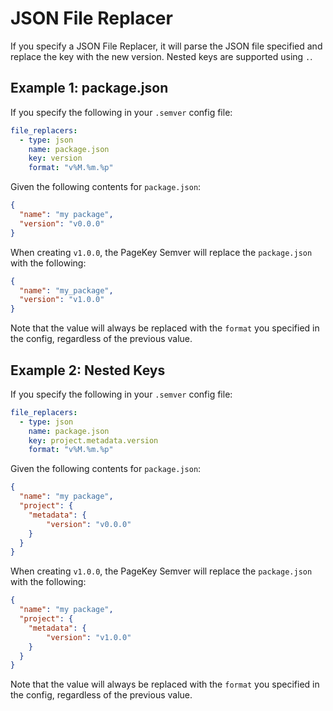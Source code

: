 # JSON File Replacer

If you specify a JSON File Replacer, it will parse the JSON file specified and replace the key with the new version. Nested keys are supported using `.`.

## Example 1: package.json

If you specify the following in your `.semver` config file:

```yaml
file_replacers:
  - type: json
    name: package.json
    key: version
    format: "v%M.%m.%p"
```

Given the following contents for `package.json`:

```json
{
  "name": "my package",
  "version": "v0.0.0"
}
```

When creating `v1.0.0`, the PageKey Semver will replace the `package.json` with the following:

```json
{
  "name": "my_package",
  "version": "v1.0.0"
}
```

Note that the value will always be replaced with the `format` you specified in the config, regardless of the previous value.

## Example 2: Nested Keys

If you specify the following in your `.semver` config file:

```yaml
file_replacers:
  - type: json
    name: package.json
    key: project.metadata.version
    format: "v%M.%m.%p"
```

Given the following contents for `package.json`:

```json
{
  "name": "my package",
  "project": {
    "metadata": {
        "version": "v0.0.0"
    }
  }
}
```

When creating `v1.0.0`, the PageKey Semver will replace the `package.json` with the following:

```json
{
  "name": "my package",
  "project": {
    "metadata": {
        "version": "v1.0.0"
    }
  }
}
```

Note that the value will always be replaced with the `format` you specified in the config, regardless of the previous value.
